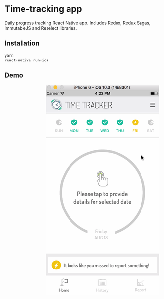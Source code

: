 # Time-tracking app

Daily progress tracking React Native app. Includes Redux, Redux Sagas, ImmutableJS and Reselect libraries.

## Installation

```
yarn
react-native run-ios
```

## Demo

<img align="right" src="demo.gif" title="Tracking App Demo" />
